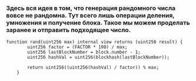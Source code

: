 ### Здесь вся идея в том, что генерация рандомного числа вовсе не рандомна. Тут всего лишь операции деления, умножения и получение блока. Такое мы можем проделать заранее и отправить подходящее число. 

```Solidity
function rand(uint256 max) internal view returns (uint256 result) {
        uint256 factor = (FACTOR * 100) / max;
        uint256 lastBlockNumber = block.number - 1;
        uint256 hashVal = uint256(blockhash(lastBlockNumber));

        return uint256((uint256(hashVal) / factor)) % max;
    }
```